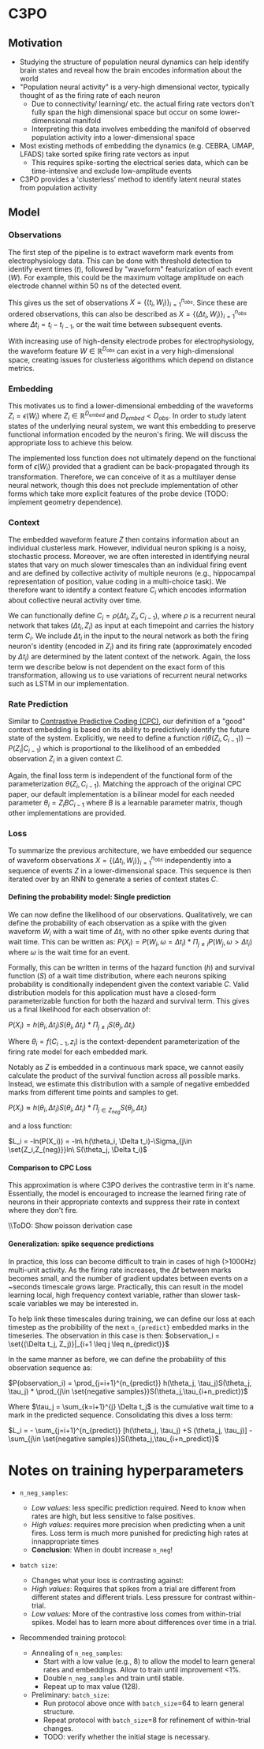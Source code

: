 # C3PO

## Motivation

- Studying the structure of population neural dynamics can help identify brain states and reveal how the brain encodes information about the world
- "Population neural activity" is a very-high dimensional vector, typically thought of as the firing rate of each neuron
  - Due to connectivity/ learning/ etc. the actual firing rate vectors don't fully span the high dimensional space but occur on some lower-dimensional manifold
  - Interpreting this data involves embedding the manifold of observed population activity into a lower-dimensional space
- Most existing methods of embedding the dynamics (e.g. CEBRA, UMAP, LFADS) take sorted spike firing rate vectors as input
  - This requires spike-sorting the electrical series data, which can be time-intensive and exclude low-amplitude events
- C3PO provides a 'clusterless' method to identify latent neural states from population activity

## Model

### Observations

The first step of the pipeline is to extract waveform mark events from electrophysiology data. This can be done with threshold detection to identify event times ($t$), followed by "waveform" featurization of each event ($W$). For example, this could be the maximum voltage amplitude on each electrode channel within 50 ns of the detected event.

This gives us the set of observations $X = \{(t_i,W_i)\}_{i=1}^{n_{obs}}$. Since these are ordered observations, this can also be described as $X = \{(\Delta t_i,W_i)\}_{i=1}^{n_{obs}}$ where $\Delta t_i = t_i - t_{i-1}$, or the wait time between subsequent events.

With increasing use of high-density electrode probes for electrophysiology, the waveform feature $W \in \mathbb{R}^{D_{obs}}$ can exist in a very high-dimensional space, creating issues for clusterless algorithms which depend on distance metrics.

### Embedding

This motivates us to find a lower-dimensional embedding of the waveforms $Z_i = \epsilon(W_i)$ where $Z_i \in \mathbb{R}^{D_{embed}}$ and $D_{embed} < D_{obs}$. In order to study latent states of the underlying neural system, we want this embedding to preserve functional information encoded by the neuron's firing. We will discuss the appropriate loss to achieve this below.

The implemented loss function does not ultimately depend on the functional form of $\epsilon(W_i)$ provided that a gradient can be back-propagated through its transformation. Therefore, we can conceive of it as a multilayer dense neural network, though this does not preclude implementation of other forms which take more explicit features of the probe device (TODO: implement geometry dependence).

### Context

The embedded waveform feature $Z$ then contains information about an individual clusterless mark. However, individual neuron spiking is a noisy, stochastic process. Moreover, we are often interested in identifying neural states that vary on much slower timescales than an individual firing event and are defined by collective activity of multiple neurons (e.g., hippocampal representation of position, value coding in a multi-choice task). We therefore want to identify a context feature $C_i$ which encodes information about collective neural activity over time.

We can functionally define $C_i = \rho(\Delta t_i, Z_i, C_{i-1})$, where $\rho$ is a recurrent neural network that takes $(\Delta t_i, Z_i)$ as input at each timepoint and carries the history term $C_i$. We include $\Delta t_i$ in the input to the neural network as both the firing neuron's identity (encoded in $Z_i$) and its firing rate (approximately encoded by $\Delta t_i$) are determined by the latent context of the network. Again, the loss term we describe below is not dependent on the exact form of this transformation, allowing us to use variations of recurrent neural networks such as LSTM in our implementation.

### Rate Prediction

Similar to [Contrastive Predictive Coding (CPC)](https://arxiv.org/abs/1807.03748), our definition of a "good" context embedding is based on its ability to predictively identify the future state of the system. Explicitly, we need to define a function $r(\theta(Z_i,C_{i-1})) \sim P(Z_i|C_{i-1})$ which is proportional to the likelihood of an embedded observation $Z_i$ in a given context $C$.

Again, the final loss term is independent of the functional form of the parameterization $\theta(Z_i,C_{i-1})$. Matching the approach of the original CPC paper, our default implementation is a bilinear model for each needed parameter $\theta_i = Z_i B C_{i-1}$ where $B$ is a learnable parameter matrix, though other implementations are provided.

### Loss

To summarize the previous architecture, we have embedded our sequence of waveform observations $X = \{(\Delta t_i,W_i)\}_{i=1}^{n_{obs}}$ independently into a sequence of events $Z$ in a lower-dimensional space. This sequence is then iterated over by an RNN to generate a series of context states $C$.

#### Defining the probability model: Single prediction

  We can now define the likelihood of our observations.  Qualitatively, we can define the probability of each observation as a spike with the given waveform $W_i$ with a wait time of $\Delta t_i$, with no other spike events during that wait time. This can be written as: $P(X_i) = P(W_i,\omega=\Delta t_i) * \Pi _{j\neq i}P(W_j, \omega > \Delta t_i)$ where $\omega$ is the wait time for an event.

  Formally, this can be written in terms of the hazard function ($h$) and survival function ($S$) of a wait time distribution, where each neurons spiking probability is conditionally independent given the context variable $C$. Valid distribution models for this application must have a closed-form parameterizable function for both the hazard and survival term. This gives us a final likelihood for each observation of:

  $P(X_i) = h(\theta_i, \Delta t_i)S(\theta_i, \Delta t_i)*\Pi _{j\neq i}S(\theta_j, \Delta t_i)$

  Where $\theta_i = f(C_{i-1},z_i)$ is the context-dependent parameterization of the firing rate model for each embedded mark.

  Notably as $Z$ is embedded in a continuous mark space, we cannot easily calculate the product of the survival function across all possible marks. Instead, we estimate this distribution with a sample of negative embedded marks from different time points and samples to get.

$P(X_i) \approx h(\theta_i, \Delta t_i)S(\theta_i, \Delta t_i)*\Pi _{j\in {Z_{neg}}}S(\theta_j, \Delta t_i)$

and a loss function:

$L_i = -ln(P(X_i)) = -ln\ h(\theta_i, \Delta t_i)-\Sigma_{j\in \set{Z_i,Z_{neg}}}ln\ S(\theta_j, \Delta t_i)$

#### Comparison to CPC Loss

This approximation is where C3PO derives the contrastive term in it's name. Essentially, the model is encouraged to increase the learned firing rate of neurons in their appropriate contexts and suppress their rate in context where they don't fire.

\\\ToDO: Show poisson derivation case

#### Generalization: spike sequence predictions

In practice, this loss can become difficult to train in cases of high (>1000Hz) multi-unit activity.
 As the firing rate increases, the $\Delta t$ between marks becomes small, and the number of gradient
 updates between events on a ~seconds timescale grows large. Practically, this can result
 in the model learning local, high frequency context variable, rather than slower task-scale
 variables we may be interested in.

 To help link these timescales during training, we can define our loss at each timestep as the probibility
 of the next `n_{predict}` embedded marks in the timeseries. The observation in this case is then:
 $observation_i = \set{(\Delta t_j, Z_j)}|_{i+1 \leq j \leq n_{predict}}$

In the same manner as before, we can define the probability of this observation sequence as:

$P(observation_i) = \prod_{j=i+1}^{n_{predict}} h(\theta_j, \tau_j)S(\theta_j, \tau_j) * \prod_{j\in \set{negative samples}}S(\theta_j,\tau_{i+n_predict})$

Where $\tau_j = \sum_{k=i+1}^{j} \Delta t_j$ is the cumulative wait time to a mark in the predicted sequence.
Consolidating this dives a loss term:

$L_i = - \sum_{j=i+1}^{n_{predict}} [h(\theta_j, \tau_j) +S (\theta_j, \tau_j)] - \sum_{j\in \set{negative samples}}S(\theta_j,\tau_{i+n_predict})$

# Notes on training hyperparameters

- `n_neg_samples`:
  - _Low values_: less specific prediction required. Need to know when rates are high, but less sensitive to false positives.
  - _High values_: requires more precision when predicting when a unit fires. Loss term is much more punished for predicting high rates at innappropriate times
  - __Conclusion__: When in doubt increase `n_neg`!
- `batch size`:
  - Changes what your loss is contrasting against:
  - _High values_: Requires that spikes from a trial are different from different states and different trials. Less pressure for contrast within-trial.
  - _Low values_: More of the contrastive loss comes from within-trial spikes. Model has to learn more about differences over time in a trial.

- Recommended training protocol:
  - Annealing of `n_neg_samples`:
    - Start with a low value (e.g., 8) to allow the model to learn general rates and embeddings. Allow to train until improvement <1%.
    - Double `n_neg_samples` and train until stable.
    - Repeat up to max value (128).
  - Preliminary: `batch_size`:
    - Run protocol above once with `batch_size`=64 to learn general structure.
    - Repeat protocol with `batch_size`=8 for refinement of within-trial changes.
    - TODO: verify whether the initial stage is necessary.
